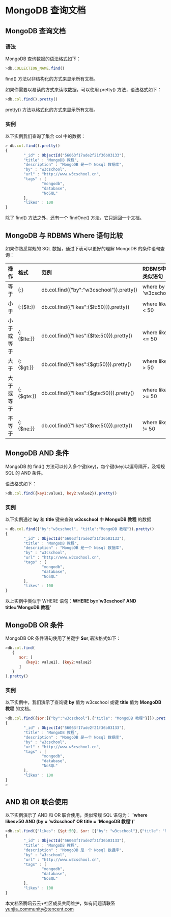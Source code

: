 # MongoDB 查询文档

## MongoDB 查询文档

### 语法

MongoDB 查询数据的语法格式如下：

```js
>db.COLLECTION_NAME.find()
```

find() 方法以非结构化的方式来显示所有文档。

如果你需要以易读的方式来读取数据，可以使用 pretty() 方法，语法格式如下：

```js
>db.col.find().pretty()
```

pretty() 方法以格式化的方式来显示所有文档。

### 实例

以下实例我们查询了集合 col 中的数据：

```js
> db.col.find().pretty()
{
        "_id" : ObjectId("56063f17ade2f21f36b03133"),
        "title" : "MongoDB 教程",
        "description" : "MongoDB 是一个 Nosql 数据库",
        "by" : "w3cschool",
        "url" : "http://www.w3cschool.cn",
        "tags" : [
                "mongodb",
                "database",
                "NoSQL"
        ],
        "likes" : 100
}
```

除了 find() 方法之外，还有一个 findOne() 方法，它只返回一个文档。

## MongoDB 与 RDBMS Where 语句比较

如果你熟悉常规的 SQL 数据，通过下表可以更好的理解 MongoDB 的条件语句查询：

| 操作       | 格式                   | 范例                                      | RDBMS中的类似语句      |
| :--------- | :--------------------- | :---------------------------------------- | :--------------------- |
| 等于       | {<key>:<value>}        | db.col.find({"by":"w3cschool"}).pretty()  | where by = 'w3cschool' |
| 小于       | {<key>:{$lt:<value>}}  | db.col.find({"likes":{$lt:50}}).pretty()  | where likes < 50       |
| 小于或等于 | {<key>:{$lte:<value>}} | db.col.find({"likes":{$lte:50}}).pretty() | where likes <= 50      |
| 大于       | {<key>:{$gt:<value>}}  | db.col.find({"likes":{$gt:50}}).pretty()  | where likes > 50       |
| 大于或等于 | {<key>:{$gte:<value>}} | db.col.find({"likes":{$gte:50}}).pretty() | where likes >= 50      |
| 不等于     | {<key>:{$ne:<value>}}  | db.col.find({"likes":{$ne:50}}).pretty()  | where likes != 50      |

## MongoDB AND 条件

MongoDB 的 find() 方法可以传入多个键(key)，每个键(key)以逗号隔开，及常规 SQL 的 AND 条件。

语法格式如下：

```js
>db.col.find({key1:value1, key2:value2}).pretty()
```

### 实例

以下实例通过 **by** 和 **title** 键来查询 **w3cschool** 中 **MongoDB 教程** 的数据

```js
> db.col.find({"by":"w3cschool", "title":"MongoDB 教程"}).pretty()
{
        "_id" : ObjectId("56063f17ade2f21f36b03133"),
        "title" : "MongoDB 教程",
        "description" : "MongoDB 是一个 Nosql 数据库",
        "by" : "w3cschool",
        "url" : "http://www.w3cschool.cn",
        "tags" : [
                "mongodb",
                "database",
                "NoSQL"
        ],
        "likes" : 100
}
```

以上实例中类似于 WHERE 语句：**WHERE by='w3cschool' AND title='MongoDB 教程'**

## MongoDB OR 条件

MongoDB OR 条件语句使用了关键字 **$or**,语法格式如下：

```js
>db.col.find(
   {
      $or: [
	     {key1: value1}, {key2:value2}
      ]
   }
).pretty()
```

### 实例

以下实例中，我们演示了查询键 **by** 值为 w3cschool 或键 **title** 值为 **MongoDB 教程** 的文档。

```js
>db.col.find({$or:[{"by":"w3cschool"},{"title": "MongoDB 教程"}]}).pretty()
{
        "_id" : ObjectId("56063f17ade2f21f36b03133"),
        "title" : "MongoDB 教程",
        "description" : "MongoDB 是一个 Nosql 数据库",
        "by" : "w3cschool",
        "url" : "http://www.w3cschool.cn",
        "tags" : [
                "mongodb",
                "database",
                "NoSQL"
        ],
        "likes" : 100
}
>
```

## AND 和 OR 联合使用

以下实例演示了 AND 和 OR 联合使用，类似常规 SQL 语句为： **'where likes>50 AND (by = 'w3cschool' OR title = 'MongoDB 教程')'**

```js
>db.col.find({"likes": {$gt:50}, $or: [{"by": "w3cschool"},{"title": "MongoDB 教程"}]}).pretty()
{
        "_id" : ObjectId("56063f17ade2f21f36b03133"),
        "title" : "MongoDB 教程",
        "description" : "MongoDB 是一个 Nosql 数据库",
        "by" : "w3cschool",
        "url" : "http://www.w3cschool.cn",
        "tags" : [
                "mongodb",
                "database",
                "NoSQL"
        ],
        "likes" : 100
}
```

本文档系腾讯云云+社区成员共同维护，如有问题请联系 yunjia_community@tencent.com